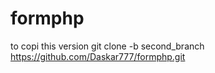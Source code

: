 # formphp
to copi this version 
git clone -b second_branch https://github.com/Daskar777/formphp.git
